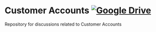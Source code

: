 # Customer Accounts [![Google Drive](https://img.shields.io/badge/Google%20Drive-4285F4?logo=google-drive&logoColor=white)](https://drive.google.com/drive/folders/1wkytj0f8APWb33rKjUpM2EToSEudQdgf?usp=sharing)

Repository for discussions related to Customer Accounts
